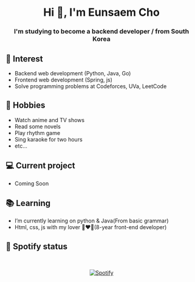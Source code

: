 
<h1 align="center">Hi 👋, I'm Eunsaem Cho</h1>
<h3 align="center">I'm studying to become a backend developer / from South Korea</h3>

## 🌱 Interest
- Backend web development (Python, Java, Go)
- Frontend web development (Spring, js)
- Solve programming problems at Codeforces, UVa, LeetCode

## 📅 Hobbies
- Watch anime and TV shows
- Read some novels
- Play rhythm game
- Sing karaoke for two hours
- etc...

## 💻 Current project
- Coming Soon

## 📚 Learning
- I’m currently learning on python & Java(From basic grammar)
- Html, css, js with my lover 👩‍❤️‍👨(8-year front-end developer)

## 🎵 Spotify status

&nbsp;<div align="center">
  [![Spotify](https://novatorem.vercel.app/api/spotify?background_color=0d1117&border_color=ffffff)](https://open.spotify.com/track/3qonjOrhFCfTnaaMruHzxW?si=f97b90cfc490406a)
</div>
